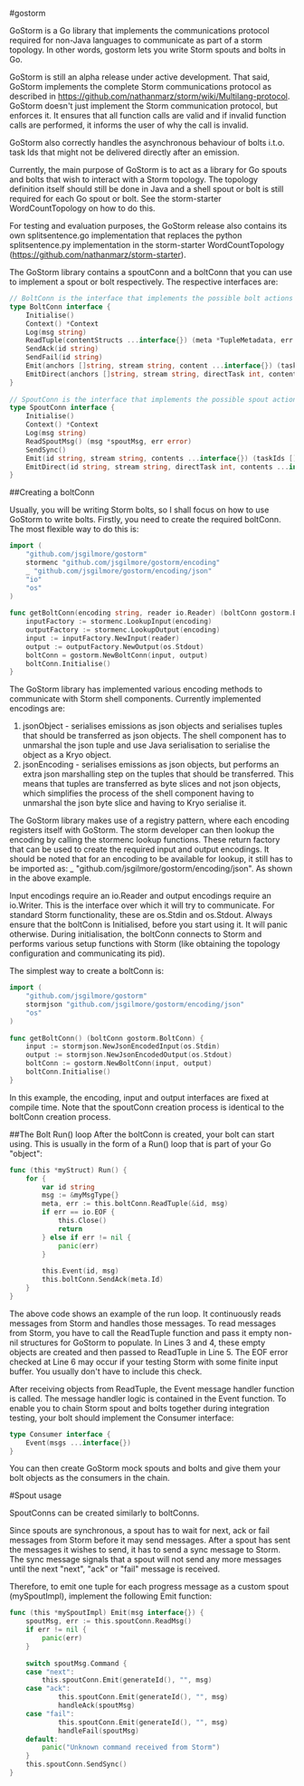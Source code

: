 #gostorm

GoStorm is a Go library that implements the communications protocol required for non-Java languages to communicate as part of a storm topology. In other words, gostorm lets you write Storm spouts and bolts in Go.

GoStorm is still an alpha release under active development. That said, GoStorm implements the complete Storm communications protocol as described in https://github.com/nathanmarz/storm/wiki/Multilang-protocol. GoStorm doesn't just implement the Storm communication protocol, but enforces it. It ensures that all function calls are valid and if invalid function calls are performed, it informs the user of why the call is invalid.

GoStorm also correctly handles the asynchronous behaviour of bolts i.t.o. task Ids that might not be delivered directly after an emission.

Currently, the main purpose of GoStorm is to act as a library for Go spouts and bolts that wish to interact with a Storm topology. The topology definition itself should still be done in Java and a shell spout or bolt is still required for each Go spout or bolt. See the storm-starter WordCountTopology on how to do this.

For testing and evaluation purposes, the GoStorm release also contains its own splitsentence.go implementation that replaces the python splitsentence.py implementation in the storm-starter WordCountTopology (https://github.com/nathanmarz/storm-starter).

The GoStorm library contains a spoutConn and a boltConn that you can use to implement a spout or bolt respectively. The respective interfaces are:
```go
// BoltConn is the interface that implements the possible bolt actions
type BoltConn interface {
    Initialise()
    Context() *Context
    Log(msg string)
    ReadTuple(contentStructs ...interface{}) (meta *TupleMetadata, err error)
    SendAck(id string)
    SendFail(id string)
    Emit(anchors []string, stream string, content ...interface{}) (taskIds []int)
    EmitDirect(anchors []string, stream string, directTask int, contents ...interface{})
}
 
// SpoutConn is the interface that implements the possible spout actions
type SpoutConn interface {
    Initialise()
    Context() *Context
    Log(msg string)
    ReadSpoutMsg() (msg *spoutMsg, err error)
    SendSync()
    Emit(id string, stream string, contents ...interface{}) (taskIds []int)
    EmitDirect(id string, stream string, directTask int, contents ...interface{})
}
```

##Creating a boltConn

Usually, you will be writing Storm bolts, so I shall focus on how to use GoStorm to write bolts. Firstly, you need to create the required boltConn. The most flexible way to do this is:
```go
import (
    "github.com/jsgilmore/gostorm"
    stormenc "github.com/jsgilmore/gostorm/encoding"
    _ "github.com/jsgilmore/gostorm/encoding/json"
    "io"
    "os"
)
 
func getBoltConn(encoding string, reader io.Reader) (boltConn gostorm.BoltConn) {
    inputFactory := stormenc.LookupInput(encoding)
    outputFactory := stormenc.LookupOutput(encoding)
    input := inputFactory.NewInput(reader)
    output := outputFactory.NewOutput(os.Stdout)
    boltConn = gostorm.NewBoltConn(input, output)
    boltConn.Initialise()
}
```

The GoStorm library has implemented various encoding methods to communicate with Storm shell components. Currently implemented encodings are:

1. jsonObject - serialises emissions as json objects and serialises tuples that should be transferred as json objects. The shell component has to unmarshal the json tuple and use Java serialisation to serialise the object as a Kryo object.
2. jsonEncoding - serialises emissions as json objects, but performs an extra json marshalling step on the tuples that should be transferred. This means that tuples are transferred as byte slices and not json objects, which simplifies the process of the shell component having to unmarshal the json byte slice and having to Kryo serialise it.

The GoStorm library makes use of a registry pattern, where each encoding registers itself with GoStorm. The storm developer can then lookup the encoding by calling the stormenc lookup functions. These return factory that can be used to create the required input and output encodings. It should be noted that for an encoding to be available for lookup, it still has to be imported as:  _ "github.com/jsgilmore/gostorm/encoding/json". As shown in the above example.

Input encodings require an io.Reader and output encodings require an io.Writer. This is the interface over which it will try to communicate. For standard Storm functionality, these are os.Stdin and os.Stdout. Always ensure that the boltConn is Initialised, before you start using it. It will panic otherwise. During initialisation, the boltConn connects to Storm and performs various setup functions with Storm (like obtaining the topology configuration and communicating its pid).

The simplest way to create a boltConn is:
```go
import (
    "github.com/jsgilmore/gostorm"
    stormjson "github.com/jsgilmore/gostorm/encoding/json"
    "os"
)
 
func getBoltConn() (boltConn gostorm.BoltConn) {
    input := stormjson.NewJsonEncodedInput(os.Stdin)
    output := stormjson.NewJsonEncodedOutput(os.Stdout)
    boltConn := gostorm.NewBoltConn(input, output)
    boltConn.Initialise()
}
```

In this example, the encoding, input and output interfaces are fixed at compile time. Note that the spoutConn creation process is identical to the boltConn creation process.

##The Bolt Run() loop
After the boltConn is created, your bolt can start using. This is usually in the form of a Run() loop that is part of your Go "object":
```go
func (this *myStruct) Run() {
    for {
        var id string
        msg := &myMsgType{}
        meta, err := this.boltConn.ReadTuple(&id, msg)
        if err == io.EOF {
            this.Close()
            return
        } else if err != nil {
            panic(err)
        }
        
        this.Event(id, msg)
        this.boltConn.SendAck(meta.Id)
    }
}
```

The above code shows an example of the run loop. It continuously reads messages from Storm and handles those messages. To read messages from Storm, you have to call the ReadTuple function and pass it empty non-nil structures for GoStorm to populate. In Lines 3 and 4, these empty objects are created and then passed to ReadTuple in Line 5. The EOF error checked at Line 6 may occur if your testing Storm with some finite input buffer. You usually don't have to include this check.

After receiving objects from ReadTuple, the Event message handler function is called. The message handler logic is contained in the Event function. To enable you to chain Storm spout and bolts together during integration testing, your bolt should implement the Consumer interface:
```go
type Consumer interface {
    Event(msgs ...interface{})
}
```
You can then create GoStorm mock spouts and bolts and give them your bolt objects as the consumers in the chain.

#Spout usage

SpoutConns can be created similarly to boltConns.

Since spouts are synchronous, a spout has to wait for next, ack or fail messages from Storm before it may send messages. After a spout has sent the messages it wishes to send, it has to send a sync message to Storm. The sync message signals that a spout will not send any more messages until the next "next", "ack" or "fail" message is received.

Therefore, to emit one tuple for each progress message as a custom spout (mySpoutImpl), implement the following Emit function:
```go
func (this *mySpoutImpl) Emit(msg interface{}) {
	spoutMsg, err := this.spoutConn.ReadMsg()
	if err != nil {
		panic(err)
	}
	
	switch spoutMsg.Command {
	case "next":
		this.spoutConn.Emit(generateId(), "", msg)
  	case "ack":
    		this.spoutConn.Emit(generateId(), "", msg)
    		handleAck(spoutMsg)
  	case "fail":
    		this.spoutConn.Emit(generateId(), "", msg)
    		handleFail(spoutMsg)
	default:
		panic("Unknown command received from Storm")
	}
	this.spoutConn.SendSync()
}
```
